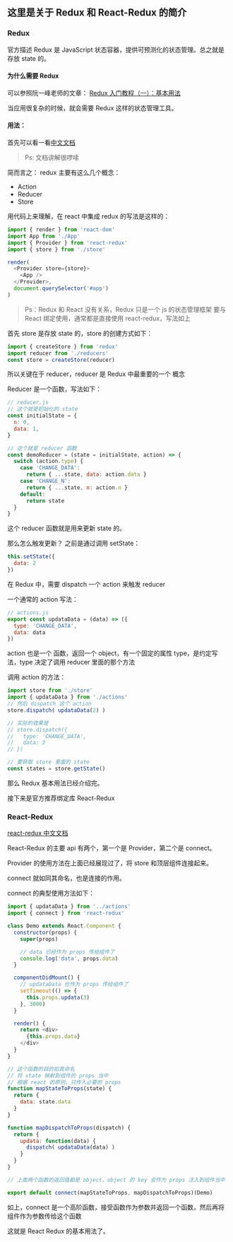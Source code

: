 ## 这里是关于 Redux 和 React-Redux 的简介

### Redux
官方描述 Redux 是 JavaScript 状态容器，提供可预测化的状态管理。总之就是存放 state 的。

#### 为什么需要 Redux
可以参照阮一峰老师的文章：
[Redux 入门教程（一）：基本用法](http://www.ruanyifeng.com/blog/2016/09/redux_tutorial_part_one_basic_usages.html)

当应用很复杂的时候，就会需要 Redux 这样的状态管理工具。

#### 用法：
首先可以看一看[中文文档](http://www.redux.org.cn/)
> Ps: 文档讲解很啰嗦

简而言之： redux 主要有这么几个概念：
- Action
- Reducer
- Store

用代码上来理解，在 react 中集成 redux 的写法是这样的：
```js
import { render } from 'react-dom'
import App from './App'
import { Provider } from 'react-redux'
import { store } from './store'

render(
  <Provider store={store}>
    <App />
  </Provider>,
  document.querySelector('#app')
)
```
> Ps：Redux 和 React 没有关系，Redux 只是一个 js 的状态管理框架
> 要与 React 绑定使用，通常都是直接使用 react-redux，写法如上

首先 store 是存放 state 的，store 的创建方式如下：

```js
import { createStore } from 'redux'
import reducer from './reducers'
const store = createStore(reducer)
```

所以关键在于 reducer，reducer 是 Redux 中最重要的一个 概念

Reducer 是一个函数，写法如下：

```js
// reducer.js
// 这个就是初始化的 state
const initialState = {
  n: 0,
  data: 1,
}

// 这个就是 reducer 函数
const demoReducer = (state = initialState, action) => {
  switch (action.type) {
    case 'CHANGE_DATA':
      return { ...state, data: action.data }
    case 'CHANGE_N':
      return { ...state, n: action.n }
    default:
      return state
  }
}
```

这个 reducer 函数就是用来更新 state 的。

那么怎么触发更新？
之前是通过调用 setState：

```js
this.setState({
  data: 2
})
```

在 Redux 中，需要 dispatch 一个 action 来触发 reducer

一个通常的 action 写法：

```js
// actions.js
export const updataData = (data) => ({
  type: 'CHANGE_DATA',
  data: data
})
```
action 也是一个 函数，返回一个 object，有一个固定的属性 type，是约定写法，type 决定了调用 reducer 里面的那个方法

调用 action 的方法：

```js
import store from './store'
import { updataData } from './actions'
// 然后 dispatch 这个 action
store.dispatch( updataData(2) )

// 实际的效果是 
// store.dispatch({
//   type: 'CHANGE_DATA',
//   data: 2
// })

// 要获取 store 里面的 state
const states = store.getState()
```

那么 Redux 基本用法已经介绍完。

接下来是官方推荐绑定库 React-Redux

### React-Redux
[react-redux 中文文档](http://www.redux.org.cn/docs/react-redux/)

React-Redux 的主要 api 有两个，第一个是 Provider，第二个是 connect。

Provider 的使用方法在上面已经展现过了，将 store 和顶层组件连接起来。

connect 就如同其命名，也是连接的作用。

connect 的典型使用方法如下：

```js
import { updataData } from '../actions'
import { connect } from 'react-redux'

class Demo extends React.Component {
  constructor(props) {
    super(props)

    // data 已经作为 props 传给组件了
    console.log('data', props.data)
  }

  componentDidMount() {
    // updataData 也作为 props 传给组件了
    setTimeout(() => {
      this.props.updata(3)
    }, 3000)
  }

  render() {
    return <div>
      {this.props.data}
    </div>
  }
}

// 这个函数的目的如其命名
// 将 state 映射到组件的 props 当中
// 根据 react 的原则，只传入必要的 props
function mapStateToProps(state) {
  return {
    data: state.data
  }
}

function mapDispatchToProps(dispatch) {
  return {
    updata: function(data) {
      dispatch( updataData(data) )
    }
  }
}

// 上面两个函数的返回值都是 object，object 的 key 会作为 props 注入到组件当中

export default connect(mapStateToProps, mapDispatchToProps)(Demo)
```

如上，connect 是一个高阶函数，接受函数作为参数并返回一个函数，然后再将组件作为参数传给这个函数

这就是 React Redux 的基本用法了。